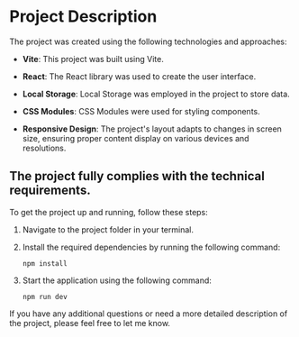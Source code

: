 # Project Description

The project was created using the following technologies and approaches:

- **Vite**: This project was built using Vite.

- **React**: The React library was used to create the user interface.

- **Local Storage**: Local Storage was employed in the project to store data.

- **CSS Modules**: CSS Modules were used for styling components.

- **Responsive Design**: The project's layout adapts to changes in screen size, ensuring proper content display on various devices and resolutions.

## The project fully complies with the technical requirements.

To get the project up and running, follow these steps:

1. Navigate to the project folder in your terminal.

2. Install the required dependencies by running the following command:

   ```
   npm install
   ```

3. Start the application using the following command:

   ```
   npm run dev
   ```

If you have any additional questions or need a more detailed description of the project, please feel free to let me know.
